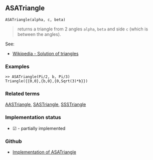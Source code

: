## ASATriangle

```
ASATriangle(alpha, c, beta)
```

> returns a triangle from 2 angles `alpha`, `beta` and side `c` (which is between the angles).
  

See:
* [Wikipedia - Solution of triangles](https://en.wikipedia.org/wiki/Solution_of_triangles)
 

### Examples

``` 
>> ASATriangle(Pi/2, b, Pi/3)
Triangle({{0,0},{b,0},{0,Sqrt(3)*b}})
```

### Related terms 
[AASTriangle](AASTriangle.md), [SASTriangle](SASTriangle.md), [SSSTriangle](SSSTriangle.md)






### Implementation status

* &#x2611; - partially implemented

### Github

* [Implementation of ASATriangle](https://github.com/axkr/symja_android_library/blob/master/symja_android_library/matheclipse-core/src/main/java/org/matheclipse/core/builtin/ComputationalGeometryFunctions.java#L93) 
